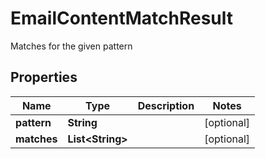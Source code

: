 

# EmailContentMatchResult

Matches for the given pattern
## Properties

Name | Type | Description | Notes
------------ | ------------- | ------------- | -------------
**pattern** | **String** |  |  [optional]
**matches** | **List&lt;String&gt;** |  |  [optional]



